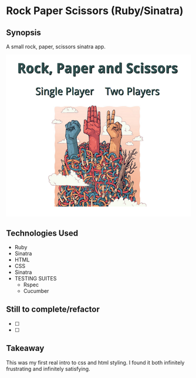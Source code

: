 Rock Paper Scissors (Ruby/Sinatra)
=======================

## Synopsis

A small rock, paper, scissors sinatra app. 

![alt tag](https://github.com/ddemkiw/Rock_Paper_Scissors/blob/master/lib/public/images/front-page.jpg)

## Technologies Used

- Ruby
- Sinatra
- HTML
- CSS
- Sinatra
- TESTING SUITES
  - Rspec
  - Cucumber



## Still to complete/refactor

- [ ]
- [ ]

## Takeaway

This was my first real intro to css and html styling. I found it both infinitely frustrating and infinitely satisfying. 
